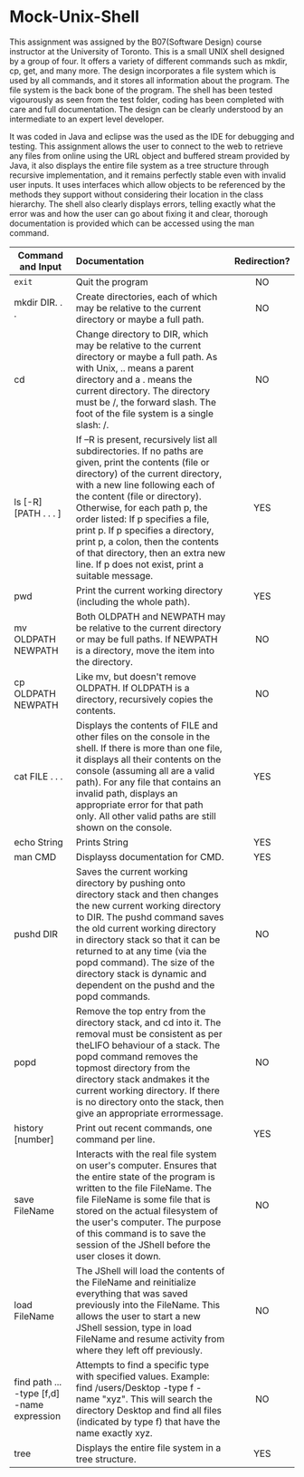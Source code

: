 # Mock-Unix-Shell

This assignment was assigned by the B07(Software Design) course instructor at the University of Toronto. This is a small UNIX shell designed by a group of four. It offers a variety of different commands such as mkdir, cp, get, and many more. The design incorporates a file system which is used by all commands, and it stores all information about the program. The file system is the back bone of the program. The shell has been tested vigourously as seen from the test folder, coding has been completed with care and full documentation. The design can be clearly understood by an intermediate to an expert level developer.

It was coded in Java and eclipse was the used as the IDE for debugging and testing. This assignment allows the user to connect to the web to retrieve any files from online using the URL object and buffered stream provided by Java, it also displays the entire file system as a tree structure through recursive implementation, and it remains perfectly stable even with invalid user inputs. It uses interfaces which allow objects to be referenced by the methods they support without considering their location in the class hierarchy. The shell also clearly displays errors, telling exactly what the error was and how the user can go about fixing it and clear, thorough documentation is provided which can be accessed using the man command.

| Command and Input    | Documentation     | Redirection?|
| ---------------------|:------------------| :----------:|
| `exit`          | Quit the program| NO |
| mkdir DIR. . .  | Create directories, each of which may be relative to the current directory or maybe a full path.      | NO |
| cd | Change directory to DIR, which may be relative to the current directory or maybe a full path.  As with Unix, ..  means a parent directory and a . means the current directory.  The directory must be /, the forward slash.  The foot of the file system is a single slash:  /. | NO |
| ls [-R] [PATH . . . ]  | If –R is present, recursively list all subdirectories. If no paths are given, print the contents (file or directory) of the current directory, with a new line following each of the content (file or directory). Otherwise, for each path p, the order listed: If p specifies a file, print p. If p specifies a directory, print p, a colon, then the contents of that directory, then an extra new line. If p does not exist, print a suitable message.| YES |
| pwd                | Print the current working directory (including the whole path). | YES |
| mv OLDPATH NEWPATH | Both OLDPATH  and  NEWPATH  may  be  relative  to  the  current  directory  or  may  be  full  paths. If  NEWPATH  is  a directory, move the item into the directory. | NO |
| cp OLDPATH NEWPATH | Like mv, but doesn't remove OLDPATH. If OLDPATH is a directory, recursively copies the contents. | NO |
| cat FILE . . .     | Displays the contents of FILE and other files on the console in the shell. If there is more than one file, it displays all their contents on the console (assuming all are a valid path).  For any file that contains an invalid path, displays an appropriate error for that path only. All other valid paths are still shown on the console.| YES |
| echo String   | Prints String | YES |
| man CMD       | Displayss documentation for CMD. | YES |
| pushd DIR     | Saves  the  current  working  directory  by  pushing  onto  directory  stack  and  then  changes  the  new  current working  directory  to  DIR. The  pushd command saves the old current working directory in directory stack so that it can be returned to at any time (via the popd command). The size of the directory stack is dynamic and dependent on the pushd and the popd commands. | NO |
| popd          |Remove the top entry from the directory stack, and cd into it. The removal must be consistent as per theLIFO behaviour of a stack.  The popd command removes the topmost directory from the directory stack andmakes it the current working directory.  If there is no directory onto the stack, then give an appropriate errormessage. | NO |
| history [number] | Print out recent commands, one command per line. | YES |
| save FileName    | Interacts with the real file system on user's computer. Ensures that the entire state of the program is written to the file FileName.  The file FileName is some file that is stored on the actual filesystem of the user's computer.  The purpose of this command is to save the session of the JShell before the user closes it down.| NO |
| load FileName    | The JShell will load the contents of the FileName and reinitialize everything that was saved previously into the FileName. This allows the user to start a new JShell session, type in load FileName and resume activity from where they left off previously. | NO   |
| find path ...  -type [f,d] -name expression | Attempts to find a specific type with specified values. Example: find /users/Desktop -type f -name "xyz".  This will search the directory Desktop and find all files (indicated by type f) that have the name exactly xyz. | NO |
| tree             | Displays the entire file system in a tree structure. | YES |
